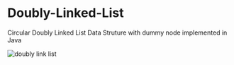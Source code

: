 # Doubly-Linked-List
Circular Doubly Linked List Data Struture with dummy node implemented in Java


![doubly link list](https://cloud.githubusercontent.com/assets/10781590/9506288/336cd434-4c15-11e5-9a03-2bdc8f84fe6f.jpg)
